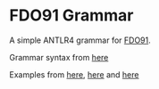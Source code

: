 # FDO91 Grammar

A simple ANTLR4 grammar for [FDO91](https://mazur-archives.s3.amazonaws.com/aol-files/fdo91/tutorial_faq.html).  

Grammar syntax from [here](https://github.com/toeserve/toese/wiki/FDO91Format)

Examples from [here](http://lithiumnode.com/extract/ln/aol/text/serverwriting.html),
[here](http://web.archive.org/web/20020214194429/http://www.aol-files.com/fdo91/fdoman.html)
and [here](https://web.archive.org/web/20130525202943/http://www.mattmazur.com/archive/aol-files/fdo91/tutorial_lesson02.html)

